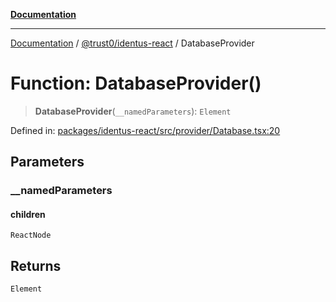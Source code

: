 [**Documentation**](../../../README.md)

***

[Documentation](../../../README.md) / [@trust0/identus-react](../README.md) / DatabaseProvider

# Function: DatabaseProvider()

> **DatabaseProvider**(`__namedParameters`): `Element`

Defined in: [packages/identus-react/src/provider/Database.tsx:20](https://github.com/trust0-project/identus/blob/dd94c41b8c008d493cc0772777f720cc014b50fa/packages/identus-react/src/provider/Database.tsx#L20)

## Parameters

### \_\_namedParameters

#### children

`ReactNode`

## Returns

`Element`
